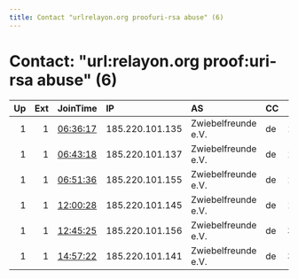 ```yaml
---
title: Contact "urlrelayon.org proofuri-rsa abuse" (6)
---
```


# Contact: "url:relayon.org proof:uri-rsa abuse" (6)

|   Up |   Ext | JoinTime                                                                                              | IP              | AS                  | CC   |   ORp |   Dirp | OS    | Version   | Nickname    |   eFamMembers |
|-----:|------:|:------------------------------------------------------------------------------------------------------|:----------------|:--------------------|:-----|------:|-------:|:------|:----------|:------------|--------------:|
|    1 |     1 | [06:36:17](https://nusenu.github.io/OrNetStats/w/relay/57205CB1B5743B514112CFEF19C04D14702D9EED.html) | 185.220.101.135 | Zwiebelfreunde e.V. | de   | 10135 |      0 | Linux | 0.4.7.13  | relayon0135 |             1 |
|    1 |     1 | [06:43:18](https://nusenu.github.io/OrNetStats/w/relay/792F0040E79EEABB99CEBA7F89D047EED6A2B2B2.html) | 185.220.101.137 | Zwiebelfreunde e.V. | de   | 10137 |      0 | Linux | 0.4.7.13  | relayon0137 |             1 |
|    1 |     1 | [06:51:36](https://nusenu.github.io/OrNetStats/w/relay/9B0DAC6D13379C733203313D885F69E1350FF2FC.html) | 185.220.101.155 | Zwiebelfreunde e.V. | de   | 10015 |      0 | Linux | 0.4.7.8   | relayon0155 |             1 |
|    1 |     1 | [12:00:28](https://nusenu.github.io/OrNetStats/w/relay/6E433209EE554ABC8E191E7CA486DC3046EFC0D4.html) | 185.220.101.145 | Zwiebelfreunde e.V. | de   | 10145 |      0 | Linux | 0.4.7.13  | relayon0145 |             1 |
|    1 |     1 | [12:45:25](https://nusenu.github.io/OrNetStats/w/relay/2060AE6A3B2303FCF649306FFF446B8DE083F89F.html) | 185.220.101.156 | Zwiebelfreunde e.V. | de   | 30156 |      0 | Linux | 0.4.7.8   | relayon2156 |             1 |
|    1 |     1 | [14:57:22](https://nusenu.github.io/OrNetStats/w/relay/563066FD3957D31AAF7860DD6A889EA1044888D4.html) | 185.220.101.141 | Zwiebelfreunde e.V. | de   | 30141 |      0 | Linux | 0.4.7.13  | relayon2141 |             1 |
